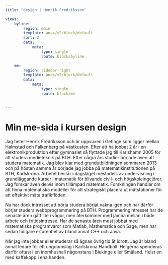 ```yaml
---
title: "design | Henrik Fredriksson"

views:
    byline:
        region: main
        template: anax/v2/block/default
        sort: 2
        data:
            meta: 
                type: single
                route: block/byline

    me:
        region: sidebar-right
        template: anax/v2/block/default
        data:
            meta: 
                type: single
                route: block/me


---
```

# Min me-sida i kursen design


Jag heter Henrik Fredriksson och är uppvuxen i Getinge som ligger mellan
Halmstad och Falkenberg på västkusten. Efter att ha jobbat 2 år i en
elektronikproduktion efter gymnasiet så flyttade jag till Karlshamn 2005 för att
studera medieteknik på BTH. Efter några års studier började även att studera
matematik. Jag blev klar med grundutbildningen sommaren 2013 och på hösten samma
år började jag jobba på matematikinstitutionen på BTH, Karlskrona. Arbetet
består i dagsläget mestadels av undervisning i grundläggande kurser i matematik
för blivande civil- och högskoleingejörer. Jag forskar även delvis inom
tillämpad matematik. Forskningen handlar om att finna matematiska modeller för
att strategiskt placera ut mätstationer för att effektivt mäta trafikflöden.

Nu har dock intresset att börja studera börjat vakna igen och har därför börjar
studera webbprogrammering på BTH. Programmeringintresset har de senaste åren
gått lite i vågor, men återkommer med jämna mellan i både arbete och
fritidsintresse. Har de senaste åren mest jobbat med matematiska programvaror
som Matlab, Mathematica och Sage, men har sedan tidigare erfarenhet av bland
annat C++ och Java.

När jag inte jobbar eller studerar så ägnas övrig tid åt idrott. Jag är bland annat ledare för ett ungdomslag i Karlskrona Handboll. Helgerna spenderas därför oftast i en inomhushall någonstans i Blekinge eller Småland. Helst en med kaffekopp i ena handen. 
